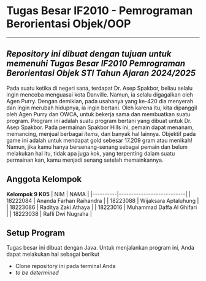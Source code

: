 # Tugas Besar IF2010 - Pemrograman Berorientasi Objek/OOP 
--- 
## _Repository ini dibuat dengan tujuan untuk memenuhi Tugas Besar IF2010 Pemrograman Berorientasi Objek STI Tahun Ajaran 2024/2025_
Pada suatu ketika di negeri sana, terdapat Dr. Asep Spakbor, beliau selalu ingin mencoba menguasai kota Danville. Namun, ia selalu digagalkan oleh Agen Purry. Dengan demikian, pada usahanya yang ke-420 dia menyerah dan ingin merubah hidupnya, ia ingin bertani. Oleh karena itu, kita dipanggil oleh Agen Purry dan OWCA, untuk bekerja sama dan membuatkan suatu program. Program ini adalah suatu program bertani yang dibuat untuk Dr. Asep Spakbor. Pada permainan Spakbor Hills ini, pemain dapat menanam, memancing, menjual berbagai *items*, dan banyak hal lainnya. Objektif pada game ini adalah untuk mendapat gold sebesar 17.209 gram atau menikah! Namun, jika kamu hanya bersenang-senang sebagai pemain dan belum melakukan hal itu, tidak apa juga kok, yang terpenting dalam suatu permainan kan, kamu menjadi senang setelah memainkannya.

## Anggota Kelompok 
**Kelompok 9 K05** 
| NIM      |           NAMA            |
|----------|---------------------------|
| 18222084 | Ananda Farhan Raihandra   |
| 18223088 | Wijaksara Aptaluhung      |
| 18223086 | Raditya Zaki Athaya       |
| 18223016 | Muhammad Daffa Al Ghifari | 
| 18223038 | Rafli Dwi Nugraha         |

## Setup Program 

Tugas besar ini dibuat dengan Java. Untuk menjalankan program ini, Anda dapat melakukan hal sebagai berikut 
- Clone repository ini pada terminal Anda
- *to be determined*
